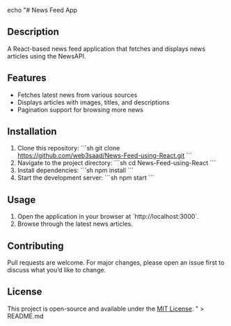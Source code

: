echo "# News Feed App

## Description
A React-based news feed application that fetches and displays news articles using the NewsAPI.

## Features
- Fetches latest news from various sources
- Displays articles with images, titles, and descriptions
- Pagination support for browsing more news

## Installation
1. Clone this repository:
   \`\`\`sh
   git clone https://github.com/web3saad/News-Feed-using-React.git
   \`\`\`
2. Navigate to the project directory:
   \`\`\`sh
   cd News-Feed-using-React
   \`\`\`
3. Install dependencies:
   \`\`\`sh
   npm install
   \`\`\`
4. Start the development server:
   \`\`\`sh
   npm start
   \`\`\`

## Usage
1. Open the application in your browser at \`http://localhost:3000\`.
2. Browse through the latest news articles.

## Contributing
Pull requests are welcome. For major changes, please open an issue first to discuss what you’d like to change.

## License
This project is open-source and available under the [MIT License](LICENSE).
" > README.md
